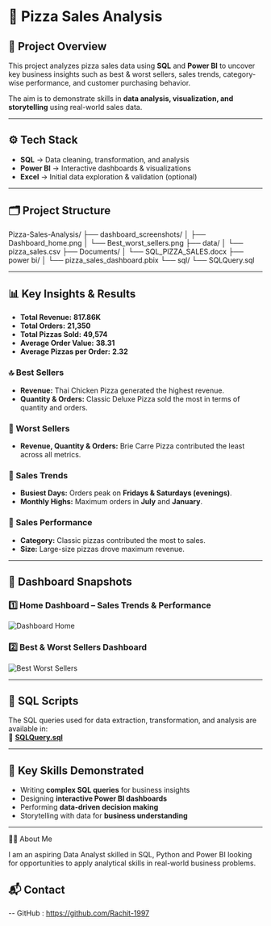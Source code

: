 # 🍕 Pizza Sales Analysis  

## 📌 Project Overview  
This project analyzes pizza sales data using **SQL** and **Power BI** to uncover key business insights such as best & worst sellers, sales trends, category-wise performance, and customer purchasing behavior.  

The aim is to demonstrate skills in **data analysis, visualization, and storytelling** using real-world sales data.  

---

## ⚙️ Tech Stack  
- **SQL** → Data cleaning, transformation, and analysis  
- **Power BI** → Interactive dashboards & visualizations  
- **Excel** → Initial data exploration & validation (optional)  

---

## 🗂️ Project Structure  

Pizza-Sales-Analysis/
├── dashboard_screenshots/
│ ├── Dashboard_home.png
│ └── Best_worst_sellers.png
├── data/
│ └── pizza_sales.csv
├── Documents/
│ └── SQL_PIZZA_SALES.docx
├── power bi/
│ └── pizza_sales_dashboard.pbix
└── sql/
└── SQLQuery.sql


---

## 📊 Key Insights & Results  

- **Total Revenue:** **817.86K**  
- **Total Orders:** **21,350**  
- **Total Pizzas Sold:** **49,574**  
- **Average Order Value:** **38.31**  
- **Average Pizzas per Order:** **2.32**  

### 🔝 Best Sellers  
- **Revenue:** Thai Chicken Pizza generated the highest revenue.  
- **Quantity & Orders:** Classic Deluxe Pizza sold the most in terms of quantity and orders.  

### 🔻 Worst Sellers  
- **Revenue, Quantity & Orders:** Brie Carre Pizza contributed the least across all metrics.  

### 📅 Sales Trends  
- **Busiest Days:** Orders peak on **Fridays & Saturdays (evenings)**.  
- **Monthly Highs:** Maximum orders in **July** and **January**.  

### 📂 Sales Performance  
- **Category:** Classic pizzas contributed the most to sales.  
- **Size:** Large-size pizzas drove maximum revenue.  

---

## 📸 Dashboard Snapshots  

### 1️⃣ Home Dashboard – Sales Trends & Performance  
![Dashboard Home](dashboard_screenshots/Dashboard_home.png)  

### 2️⃣ Best & Worst Sellers Dashboard  
![Best Worst Sellers](dashboard_screenshots/Best_worst_sellers.png)  

---

## 📑 SQL Scripts  
The SQL queries used for data extraction, transformation, and analysis are available in:  
📄 **[SQLQuery.sql](sql/SQLQuery.sql)**  

---

## 🎯 Key Skills Demonstrated  
- Writing **complex SQL queries** for business insights  
- Designing **interactive Power BI dashboards**  
- Performing **data-driven decision making**  
- Storytelling with data for **business understanding**  

---


🧑‍💻 About Me

I am an aspiring Data Analyst skilled in SQL, Python and Power BI looking for opportunities to apply analytical skills in real-world business problems.

## 📬 Contact  
-- GitHub : https://github.com/Rachit-1997
